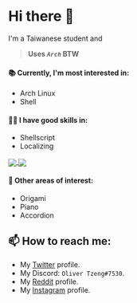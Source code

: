 # Hi there 👋
 
I'm a Taiwanese student and
> **Uses *`Arch`* BTW**

#### 📚 Currently, I'm most interested in:
* Arch Linux
* Shell

#### 🤹‍♂️ I have good skills in:
* Shellscript
* Localizing

<a href="https://github.com/olivertzeng/github-readme-stats">
  <img align="center" src="https://github-readme-stats.vercel.app/api?username=olivertzeng&hide=prs&count_private=true&theme=dark" />
</a>
<a href="https://github.com/olivertzeng/github-readme-stats">
  <img align="center" src="https://github-readme-stats.vercel.app/api/top-langs/?username=olivertzeng&theme=dark&layout=compact&hide=html,javascript" />
</a>

#### 🔬 Other areas of interest:
* Origami
* Piano
* Accordion

## 📫 How to reach me:
* My [Twitter](https://twitter.com/olivertzeng) profile.
* My Discord: `Oliver Tzeng#7530`.
* My [Reddit](https://reddit.com/olivertzeng) profile.
* My [Instagram](https://instagram.com/olivertzeng1234) profile.
